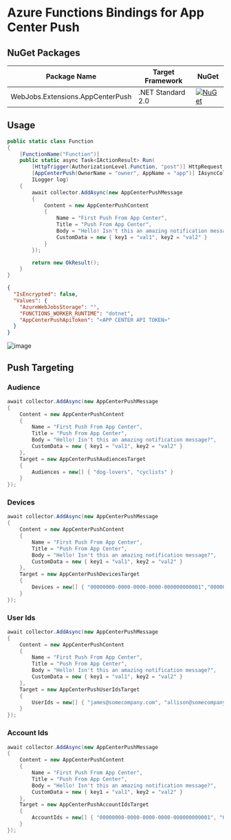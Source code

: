 # Azure Functions Bindings for App Center Push

## NuGet Packages

Package Name | Target Framework | NuGet
---|---|---
WebJobs.Extensions.AppCenterPush | .NET Standard 2.0 | [![NuGet](https://img.shields.io/nuget/v/WebJobs.Extensions.AppCenterPush.svg)](https://www.nuget.org/packages/WebJobs.Extensions.AppCenterPush)

## Usage

```csharp
public static class Function
{
    [FunctionName("Function")]
    public static async Task<IActionResult> Run(
        [HttpTrigger(AuthorizationLevel.Function, "post")] HttpRequest req,
        [AppCenterPush(OwnerName = "owner", AppName = "app")] IAsyncCollector<AppCenterPushMessage> collector,
        ILogger log)
    {
        await collector.AddAsync(new AppCenterPushMessage
        {
            Content = new AppCenterPushContent
            {
                Name = "First Push From App Center",
                Title = "Push From App Center",
                Body = "Hello! Isn't this an amazing notification message?",
                CustomData = new { key1 = "val1", key2 = "val2" }
            }
        });

        return new OkResult();
    }
}
```

```json
{
  "IsEncrypted": false,
  "Values": {
    "AzureWebJobsStorage": "",
    "FUNCTIONS_WORKER_RUNTIME": "dotnet",
    "AppCenterPushApiToken": "<APP CENTER API TOKEN>"
  }
}
```

![image](https://user-images.githubusercontent.com/1356444/58454220-47c28880-810d-11e9-8718-b66cbcccfa60.png)


## Push Targeting

### Audience

```csharp
await collector.AddAsync(new AppCenterPushMessage
{
    Content = new AppCenterPushContent
    {
        Name = "First Push From App Center",
        Title = "Push From App Center",
        Body = "Hello! Isn't this an amazing notification message?",
        CustomData = new { key1 = "val1", key2 = "val2" }
    },
    Target = new AppCenterPushAudiencesTarget
    {
        Audiences = new[] { "dog-lovers", "cyclists" }
    }
});
```

### Devices

```csharp
await collector.AddAsync(new AppCenterPushMessage
{
    Content = new AppCenterPushContent
    {
        Name = "First Push From App Center",
        Title = "Push From App Center",
        Body = "Hello! Isn't this an amazing notification message?",
        CustomData = new { key1 = "val1", key2 = "val2" }
    },
    Target = new AppCenterPushDevicesTarget
    {
        Devices = new[] { "00000000-0000-0000-0000-000000000001","00000000-0000-0000-0000-000000000002", "00000000-0000-0000-0000-000000000003" }
    }
});
```

### User Ids

```csharp
await collector.AddAsync(new AppCenterPushMessage
{
    Content = new AppCenterPushContent
    {
        Name = "First Push From App Center",
        Title = "Push From App Center",
        Body = "Hello! Isn't this an amazing notification message?",
        CustomData = new { key1 = "val1", key2 = "val2" }
    },
    Target = new AppCenterPushUserIdsTarget
    {
        UserIds = new[] { "james@somecompany.com", "allison@somecompany.com", "anna@somecompany.com" }
    }
});
```

### Account Ids

```csharp
await collector.AddAsync(new AppCenterPushMessage
{
    Content = new AppCenterPushContent
    {
        Name = "First Push From App Center",
        Title = "Push From App Center",
        Body = "Hello! Isn't this an amazing notification message?",
        CustomData = new { key1 = "val1", key2 = "val2" }
    },
    Target = new AppCenterPushAccountIdsTarget
    {
        AccountIds = new[] { "00000000-0000-0000-0000-000000000001", "00000000-0000-0000-0000-000000000002", "00000000-0000-0000-0000-000000000003" }
    }
});
```